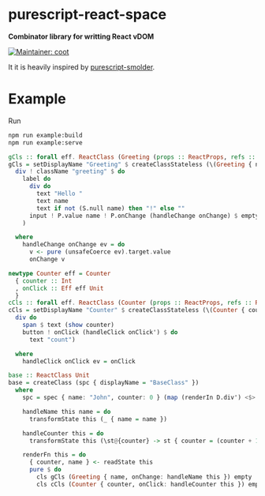 # purescript-react-space
**Combinator library for writting React vDOM**

[![Maintainer: coot](https://img.shields.io/badge/maintainer-coot-lightgrey.svg)](http://github.com/coot)

It it is heavily inspired by [purescript-smolder](https://github.com/bodil/purescript-smolder).

# Example

Run
```sh
npm run example:build
npm run example:serve
```

```purescript
gCls :: forall eff. ReactClass (Greeting (props :: ReactProps, refs :: ReactRefs ReadOnly, state :: ReactState ReadWrite | eff))
gCls = setDisplayName "Greeting" $ createClassStateless (\(Greeting { name, onChange }) -> renderIn D.div' do
  div ! className "greeting" $ do
    label do
      div do
        text "Hello "
        text name
        text if not (S.null name) then "!" else ""
      input ! P.value name ! P.onChange (handleChange onChange) $ empty
    )

  where 
    handleChange onChange ev = do
      v <- pure (unsafeCoerce ev).target.value
      onChange v

newtype Counter eff = Counter
  { counter :: Int
  , onClick :: Eff eff Unit
  }
cCls :: forall eff. ReactClass (Counter (props :: ReactProps, refs :: ReactRefs ReadOnly, state :: ReactState ReadWrite | eff))
cCls = setDisplayName "Counter" $ createClassStateless (\(Counter { counter, onClick: onClick' }) -> renderIn D.div' do
  div do
    span $ text (show counter)
    button ! onClick (handleClick onClick') $ do
      text "count")

  where
    handleClick onClick ev = onClick

base :: ReactClass Unit
base = createClass (spc { displayName = "BaseClass" })
  where
    spc = spec { name: "John", counter: 0 } (map (renderIn D.div') <$> renderFn)

    handleName this name = do
      transformState this (_ { name = name })

    handleCounter this = do
      transformState this (\st@{counter} -> st { counter = (counter + 1) })

    renderFn this = do
      { counter, name } <- readState this
      pure $ do
        cls gCls (Greeting { name, onChange: handleName this }) empty
        cls cCls (Counter { counter, onClick: handleCounter this }) empty
```
